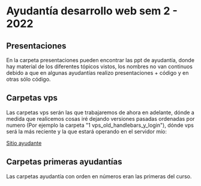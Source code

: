# Ayudantía desarrollo web sem 2 - 2022

## Presentaciones

En la carpeta presentaciones pueden encontrar las ppt de ayudantía, donde hay material de los diferentes tópicos vistos, los nombres no van continuos debido a que en algunas ayudantías realizo presentaciones + código y en otras sólo código.

## Carpetas vps

Las carpetas vps serán las que trabajaremos de ahora en adelante, dónde a medida que realicemos cosas iré dejando versiones pasadas ordenadas por numero (Por ejemplo la carpeta "1 vps_old_handlebars_y_login"), dónde vps será la más reciente y la que estará operando en el servidor mío:

[Sitio ayudante](http://129.151.120.118/)

## Carpetas primeras ayudantías

Las carpetas ayudantía con orden en números eran las primeras del curso.

